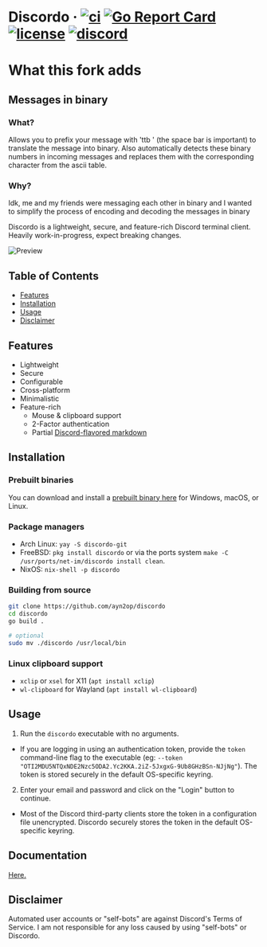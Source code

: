 # Discordo &middot; [![ci](https://github.com/ayn2op/discordo/actions/workflows/ci.yml/badge.svg)](https://github.com/ayn2op/discordo/actions/workflows/ci.yml) [![Go Report Card](https://goreportcard.com/badge/github.com/ayn2op/discordo)](https://goreportcard.com/report/github.com/ayn2op/discordo) [![license](https://img.shields.io/github/license/ayn2op/discordo?logo=github)](https://github.com/ayn2op/discordo/blob/master/LICENSE) [![discord](https://img.shields.io/discord/1069288288034242642)](https://discord.gg/Gx48RRmKvx)

# What this fork adds
## Messages in binary
### What?
Allows you to prefix your message with 'ttb ' (the space bar is important) to translate the message into binary.
Also automatically detects these binary numbers in incoming messages and replaces them with the corresponding character from the ascii table.
### Why?
Idk, me and my friends were messaging each other in binary and I wanted to simplify the process of encoding and decoding the messages in binary

Discordo is a lightweight, secure, and feature-rich Discord terminal client. Heavily work-in-progress, expect breaking changes.

![Preview](.github/preview.png)

## Table of Contents

- [Features](#features)
- [Installation](#installation)
- [Usage](#usage)
- [Disclaimer](#disclaimer)

## Features

- Lightweight
- Secure
- Configurable
- Cross-platform
- Minimalistic
- Feature-rich
  - Mouse & clipboard support
  - 2-Factor authentication
  - Partial [Discord-flavored markdown](https://support.discord.com/hc/en-us/articles/210298617-Markdown-Text-101-Chat-Formatting-Bold-Italic-Underline-)

## Installation

### Prebuilt binaries

You can download and install a [prebuilt binary here](https://nightly.link/ayn2op/discordo/workflows/ci/main) for Windows, macOS, or Linux.

### Package managers

- Arch Linux: `yay -S discordo-git`
- FreeBSD: `pkg install discordo` or via the ports system `make -C /usr/ports/net-im/discordo install clean`.
- NixOS: `nix-shell -p discordo`

### Building from source

```bash
git clone https://github.com/ayn2op/discordo
cd discordo
go build .

# optional
sudo mv ./discordo /usr/local/bin
```

### Linux clipboard support

- `xclip` or `xsel` for X11 (`apt install xclip`)
- `wl-clipboard` for Wayland (`apt install wl-clipboard`)

## Usage

1. Run the `discordo` executable with no arguments.

- If you are logging in using an authentication token, provide the `token` command-line flag to the executable (eg: `--token "OTI2MDU5NTQxNDE2Nzc5ODA2.Yc2KKA.2iZ-5JxgxG-9Ub8GHzBSn-NJjNg"`). The token is stored securely in the default OS-specific keyring.

2. Enter your email and password and click on the "Login" button to continue.

- Most of the Discord third-party clients store the token in a configuration file unencrypted. Discordo securely stores the token in the default OS-specific keyring.

## Documentation

[Here.](./docs)

## Disclaimer

Automated user accounts or "self-bots" are against Discord's Terms of Service. I am not responsible for any loss caused by using "self-bots" or Discordo.
